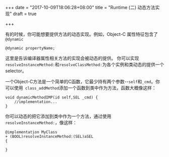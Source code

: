 +++
date = "2017-10-09T18:06:28+08:00"
title = "Runtime (二)  动态方法实现"
draft = true

+++

有的时候，你可能想要提供方法的动态实现。例如，Object-C 属性特征包含了`@dynamic`
```
@dynamic propertyName;
```
这里是告诉编译器属性相关方法的实现会被动态的提供。
你可以实现`resolveInstanceMethod:`和`resolveClassMethod:`为各个实例和类动态的提供一个selector。
<!--more-->

一个Object-C方法是一个简单的C函数，它最少持有两个参数--`self`和`_cmd`。你可以使用` class_addMethod`添加一个函数到类中作为方法，函数大概像这样：
```
void dynamicMethodIMP(id self,SEL _cmd) {
	//implementation...
}
```
你可以动态的把它添加到类中作为一个方法，通过使用`resolveInstanceMethod:`，像这样：
```
@implementation MyClass
+ (BOOL)resolveInstanceMethod:(SEL)aSEL
{
	
}
```


